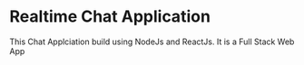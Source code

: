 # Realtime Chat Application

This Chat Applciation build using NodeJs and ReactJs. It is a Full Stack Web App
